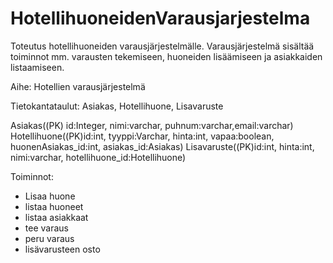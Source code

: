 # HotellihuoneidenVarausjarjestelma

Toteutus hotellihuoneiden varausjärjestelmälle. Varausjärjestelmä sisältää toiminnot mm. varausten tekemiseen, huoneiden lisäämiseen ja asiakkaiden listaamiseen.

Aihe: Hotellien varausjärjestelmä

Tietokantataulut: Asiakas, Hotellihuone, Lisavaruste

Asiakas((PK) id:Integer, nimi:varchar, puhnum:varchar,email:varchar)
Hotellihuone((PK)id:int, tyyppi:Varchar, hinta:int, vapaa:boolean, huonenAsiakas_id:int, asiakas_id:Asiakas)
Lisavaruste((PK)id:int, hinta:int, nimi:varchar, hotellihuone_id:Hotellihuone)

Toiminnot:

- Lisaa huone
- listaa huoneet
- listaa asiakkaat
- tee varaus
- peru varaus
- lisävarusteen osto
